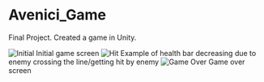 # Avenici_Game
Final Project. Created a game in Unity.

![Initial](https://user-images.githubusercontent.com/12663393/34645202-168624fc-f315-11e7-983e-b1506e304f92.png)
Initial game screen
![Hit](https://user-images.githubusercontent.com/12663393/34645230-d8c6693c-f315-11e7-9bf1-87d12f03d7dd.png)
Example of health bar decreasing due to enemy crossing the line/getting hit by enemy
![Game Over](https://user-images.githubusercontent.com/12663393/34645222-97187250-f315-11e7-88da-4491616ff73e.png)
Game over screen
